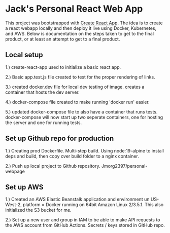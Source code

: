 # Jack's Personal React Web App

This project was bootstrapped with [Create React App](https://github.com/facebook/create-react-app). The idea is to create a react webapp locally and then deploy it live using Docker, Kubernetes, and AWS. Below is documentation on the steps taken to get to the final product, or at least an attempt to get to a final product.

##  Local setup

1.)   create-react-app used to initialize a basic react app.

2.)   Basic app.test.js file created to test for the proper rendering of links.

3.)   created docker.dev file for local dev testing of image. creates a container that hosts the dev server.

4.)   docker-compose file created to make running 'docker run' easier.

5.)   updated docker-compose file to also have a container that runs tests. docker-compose will now start up two seperate containers, one for hosting the server and one for running tests. 

##  Set up Github repo for production

1.)   Creating prod Dockerfile. Multi-step build. Using node:19-alpine to install deps and build, then copy over build folder to a nginx container.

2.)    Push up local project to Github repository. Jmorg2397/personal-webpage

##  Set up AWS 

1.)   Created an AWS Elastic Beanstalk application and environment un US-West-2, platform = Docker running on 64bit Amazon Linux 2/3.5.1. This also initialized the S3 bucket for me. 

2.)   Set up a new user and group in IAM to be able to make API requests to the AWS account from GitHub Actions. Secrets / keys stored in GitHub repo. 